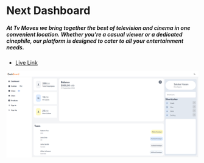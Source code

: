 # Next Dashboard


##### At Tv Moves we bring together the best of television and cinema in one convenient location. Whether you're a casual viewer or a dedicated cinephile, our platform is designed to cater to all your entertainment needs.




- [Live Link](https://dashboard-next-nine-kappa.vercel.app) 


![Dashboard](./public/assets/fullpagesnap-screenshot-tool__create-next-app.png)

